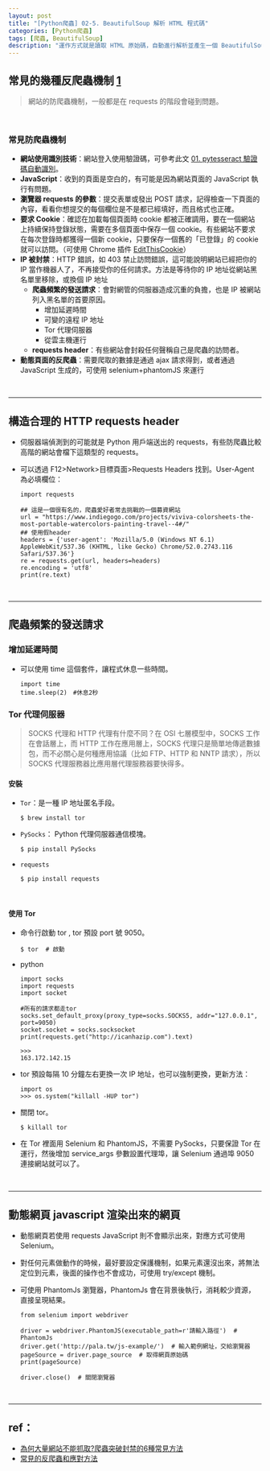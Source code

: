 ```yaml
---
layout: post
title: "[Python爬蟲] 02-5. BeautifulSoup 解析 HTML 程式碼"
categories: [Python爬蟲]
tags: [爬蟲, BeautifulSoup]
description: "運作方式就是讀取 HTML 原始碼，自動進行解析並產生一個 BeautifulSoup 物件，此物件中包含了整個 HTML 文件的結構樹..."
---
```




## 常見的幾種反爬蟲機制 [1](https://ithelp.ithome.com.tw/articles/10191165)

> 網站的防爬蟲機制，一般都是在 requests 的階段會碰到問題。

<br>

### 常見防爬蟲機制

- **網站使用識別技術**：網站登入使用驗證碼，可參考此文 [01. pytesseract 驗證碼自動識別](http://cleoblog.ml/python/2018/10/26/Python-01.-pytesseract-%E9%A9%97%E8%AD%89%E7%A2%BC%E8%87%AA%E5%8B%95%E8%AD%98%E5%88%A5.html)。
- **JavaScript**：收到的頁面是空白的，有可能是因為網站頁面的 JavaScript 執行有問題。
- **瀏覽器 requests 的參數**：提交表單或發出 POST 請求，記得檢查一下頁面的內容，看看你想提交的每個欄位是不是都已經填好，而且格式也正確。
- **要求 Cookie**：確認在加載每個頁面時 cookie 都被正確調用，要在一個網站上持續保持登錄狀態，需要在多個頁面中保存一個 cookie。有些網站不要求在每次登錄時都獲得一個新 cookie，只要保存一個舊的「已登錄」的 cookie 就可以訪問。（可使用 Chrome 插件 [EditThisCookie](https://chrome.google.com/webstore/detail/editthiscookie/fngmhnnpilhplaeedifhccceomclgfbg)）
- **IP 被封禁**：HTTP 錯誤，如 403 禁止訪問錯誤，這可能說明網站已經把你的 IP 當作機器人了，不再接受你的任何請求。方法是等待你的 IP 地址從網站黑名單里移除，或換個 IP 地址
    - **爬蟲頻繁的發送請求**：會對網管的伺服器造成沉重的負擔，也是 IP 被網站列入黑名單的首要原因。
        - 增加延遲時間
        - 可變的遠程 IP 地址
        - Tor 代理伺服器
        - 從雲主機運行
    - **requests header**：有些網站會封殺任何聲稱自己是爬蟲的訪問者。
- **動態頁面的反爬蟲**：需要爬取的數據是通過 ajax 請求得到，或者通過 JavaScript 生成的，可使用 selenium+phantomJS 來運行

<br>

***

## 構造合理的 HTTP requests header

- 伺服器端偵測到的可能就是 Python 用戶端送出的 requests，有些防爬蟲比較高階的網站會檔下這類型的 requests。
- 可以透過 F12>Network>目標頁面>Requests Headers 找到。User-Agent 為必填欄位：

    ```
    import requests

    ## 這是一個很有名的，爬蟲愛好者常去挑戰的一個募資網站
    url = "https://www.indiegogo.com/projects/viviva-colorsheets-the-most-portable-watercolors-painting-travel--4#/" 
    ## 使用假header
    headers = {'user-agent': 'Mozilla/5.0 (Windows NT 6.1) AppleWebKit/537.36 (KHTML, like Gecko) Chrome/52.0.2743.116 Safari/537.36'}
    re = requests.get(url, headers=headers) 
    re.encoding = 'utf8'
    print(re.text)
    ```

<br>

***

## 爬蟲頻繁的發送請求

### 增加延遲時間
- 可以使用 time 這個套件，讓程式休息一些時間。

    ```
    import time
    time.sleep(2)　#休息2秒
    ```

### Tor 代理伺服器

> SOCKS 代理和 HTTP 代理有什麼不同？在 OSI 七層模型中，SOCKS 工作在會話層上，而 HTTP 工作在應用層上，SOCKS 代理只是簡單地傳遞數據包，而不必關心是何種應用協議（比如 FTP、HTTP 和 NNTP 請求），所以 SOCKS 代理服務器比應用層代理服務器要快得多。

#### 安裝

- `Tor`：是一種 IP 地址匿名手段。

    ```
    $ brew install tor
    ```

- `PySocks`： Python 代理伺服器通信模塊。

    ```
    $ pip install PySocks
    ```

- `requests`

    ```
    $ pip install requests
    ```

<br>

#### 使用 Tor

- 命令行啟動 tor , tor 預設 port 號 9050。

    ```
    $ tor  # 啟動
    ```

- python

    ```
    import socks 
    import requests 
    import socket  
    
    #所有的請求都走tor 
    socks.set_default_proxy(proxy_type=socks.SOCKS5, addr="127.0.0.1", port=9050) 
    socket.socket = socks.socksocket  
    print(requests.get("http://icanhazip.com").text)

    >>>
    163.172.142.15
    ```

- tor 預設每隔 10 分鐘左右更換一次 IP 地址，也可以強制更換，更新方法：

    ```
    import os
    >>> os.system("killall -HUP tor")
    ```

- 關閉 tor。

    ```
    $ killall tor
    ```

- 在 Tor 裡面用 Selenium 和 PhantomJS，不需要 PySocks，只要保證 Tor 在運行，然後增加 service_args 參數設置代理埠，讓 Selenium 通過埠 9050 連接網站就可以了。

<br>

***

## 動態網頁 javascript 渲染出來的網頁

- 動態網頁若使用 requests JavaScript 則不會顯示出來，對應方式可使用 Selenium。
- 對任何元素做動作的時候，最好要設定保護機制，如果元素還沒出來，將無法定位到元素，後面的操作也不會成功，可使用 try/except 機制。
- 可使用 PhantomJs 瀏覽器，PhantomJs 會在背景後執行，消耗較少資源，直接呈現結果。

    ```
    from selenium import webdriver
    
    driver = webdriver.PhantomJS(executable_path=r'請輸入路徑')  # PhantomJs
    driver.get('http://pala.tw/js-example/')  # 輸入範例網址，交給瀏覽器 
    pageSource = driver.page_source  # 取得網頁原始碼
    print(pageSource)
    
    driver.close()  # 關閉瀏覽器
    ```

<br>

***

## ref：
- [為何大量網站不能抓取?爬蟲突破封禁的6種常見方法](https://kknews.cc/zh-tw/tech/mjqmg.html)
- [常見的反爬蟲和應對方法](https://zhuanlan.zhihu.com/p/20520370)

<br><br>